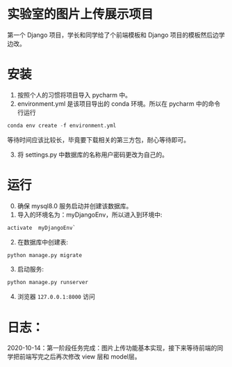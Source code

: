# 实验室的图片上传展示项目
第一个 Django 项目，学长和同学给了个前端模板和 Django 项目的模板然后边学边改。

# 安装

1. 按照个人的习惯将项目导入 pycharm 中。
2. environment.yml 是该项目导出的 conda 环境。所以在 pycharm 中的命令行运行 

```python
conda env create -f environment.yml
```

等待时间应该比较长，毕竟要下载相关的第三方包，耐心等待即可。

3. 将 settings.py 中数据库的名称用户密码更改为自己的。

# 运行
0. 确保 mysql8.0 服务启动并创建该数据库。
1. 导入的环境名为：myDjangoEnv，所以进入到环境中:

```python
activate  myDjangoEnv` 

```

2. 在数据库中创建表:

```python
python manage.py migrate
```

3. 启动服务:
```python
python manage.py runserver
```

4. 浏览器 `127.0.0.1:8000` 访问

# 日志：
2020-10-14：第一阶段任务完成：图片上传功能基本实现，接下来等待前端的同学把前端写完之后再次修改 view 层和 model层。
